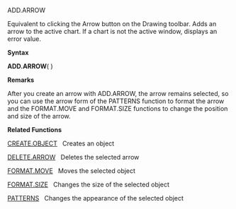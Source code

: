 ADD.ARROW

Equivalent to clicking the Arrow button on the Drawing toolbar. Adds an
arrow to the active chart. If a chart is not the active window, displays
an error value.

**Syntax**

**ADD.ARROW**( )

**Remarks**

After you create an arrow with ADD.ARROW, the arrow remains selected, so
you can use the arrow form of the PATTERNS function to format the arrow
and the FORMAT.MOVE and FORMAT.SIZE functions to change the position and
size of the arrow.

**Related Functions**

[CREATE.OBJECT](CREATE.OBJECT.md)   Creates an object

[DELETE.ARROW](DELETE.ARROW.md)   Deletes the selected arrow

[FORMAT.MOVE](FORMAT.MOVE.md)   Moves the selected object

[FORMAT.SIZE](FORMAT.SIZE.md)   Changes the size of the selected object

[PATTERNS](PATTERNS.md)   Changes the appearance of the selected object


